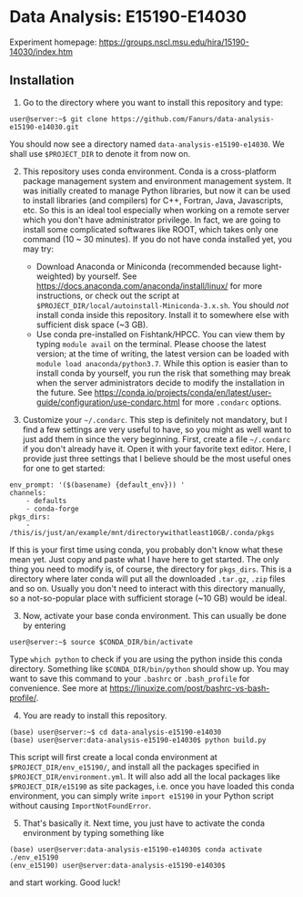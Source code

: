 # Data Analysis: E15190-E14030

Experiment homepage: https://groups.nscl.msu.edu/hira/15190-14030/index.htm


## Installation
1. Go to the directory where you want to install this repository and type:
```console
user@server:~$ git clone https://github.com/Fanurs/data-analysis-e15190-e14030.git
```
You should now see a directory named `data-analysis-e15190-e14030`. We shall use `$PROJECT_DIR` to denote it from now on.

2. This repository uses conda environment. Conda is a cross-platform package management system and environment management system. It was initially created to manage Python libraries, but now it can be used to install libraries (and compilers) for C++, Fortran, Java, Javascripts, etc. So this is an ideal tool especially when working on a remote server which you don't have administrator privilege. In fact, we are going to install some complicated softwares like ROOT, which takes only one command (10 ~ 30 minutes). If you do not have conda installed yet, you may try:
    - Download Anaconda or Miniconda (recommended because light-weighted) by yourself. See https://docs.anaconda.com/anaconda/install/linux/ for more instructions, or check out the script at `$PROJECT_DIR/local/autoinstall-Miniconda-3.x.sh`. You should *not* install conda inside this repository. Install it to somewhere else with sufficient disk space (~3 GB).
    - Use conda pre-installed on Fishtank/HPCC. You can view them by typing `module avail` on the terminal. Please choose the latest version; at the time of writing, the latest version can be loaded with `module load anaconda/python3.7`. While this option is easier than to install conda by yourself, you run the risk that something may break when the server administrators decide to modify the installation in the future. See https://conda.io/projects/conda/en/latest/user-guide/configuration/use-condarc.html for more `.condarc` options.

3. Customize your `~/.condarc`. This step is definitely not mandatory, but I find a few settings are very useful to have, so you might as well want to just add them in since the very beginning. First, create a file `~/.condarc` if you don't already have it. Open it with your favorite text editor. Here, I provide just three settings that I believe should be the most useful ones for one to get started:
```
env_prompt: '($(basename) {default_env})) '
channels:
    - defaults
    - conda-forge
pkgs_dirs:
    - /this/is/just/an/example/mnt/directorywithatleast10GB/.conda/pkgs
```
If this is your first time using conda, you probably don't know what these mean yet. Just copy and paste what I have here to get started. The only thing you need to modify is, of course, the directory for `pkgs_dirs`. This is a directory where later conda will put all the downloaded `.tar.gz`, `.zip` files and so on. Usually you don't need to interact with this directory manually, so a not-so-popular place with sufficient storage (~10 GB) would be ideal.

3. Now, activate your base conda environment. This can usually be done by entering
```console
user@server:~$ source $CONDA_DIR/bin/activate
```
Type `which python` to check if you are using the python inside this conda directory. Something like `$CONDA_DIR/bin/python` should show up. You may want to save this command to your `.bashrc` or `.bash_profile` for convenience. See more at https://linuxize.com/post/bashrc-vs-bash-profile/.

4. You are ready to install this repository.
```console
(base) user@server:~$ cd data-analysis-e15190-e14030
(base) user@server:data-analysis-e15190-e14030$ python build.py
```
This script will first create a local conda environment at `$PROJECT_DIR/env_e15190/`, and install all the packages specified in `$PROJECT_DIR/environment.yml`. It will also add all the local packages like `$PROJECT_DIR/e15190` as site packages, i.e. once you have loaded this conda environment, you can simply write `import e15190` in your Python script without causing `ImportNotFoundError`.

5. That's basically it. Next time, you just have to activate the conda environment by typing something like
```console
(base) user@server:data-analysis-e15190-e14030$ conda activate ./env_e15190
(env_e15190) user@server:data-analysis-e15190-e14030$ 
```
and start working. Good luck!

